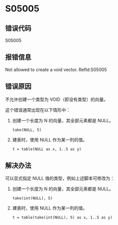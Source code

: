 # S05005

## 错误代码

S05005

## 报错信息

Not allowed to create a void vector. RefId:S05005

## 错误原因

不允许创建一个类型为 VOID（即没有类型）的向量。

这个错误通常出现在以下情形中：

1. 创建一个长度为 N 的向量，其全部元素都是
   NULL。

   ```
   take(NULL, 5)
   ```
2. 建表时，使用 NULL
   作为某一列的值。

   ```
   t = table(NULL as x, 1..5 as y)
   ```

## 解决办法

可以显式指定 NULL 值的类型，例如上述脚本可修改为：

1. 创建一个长度为 N 的向量，其全部元素都是
   NULL。

   ```
   take(int(NULL), 5)
   ```
2. 建表时，使用 NULL
   作为某一列的值。

   ```
   t = table(take(int(NULL), 5) as x, 1..5 as y)
   ```

